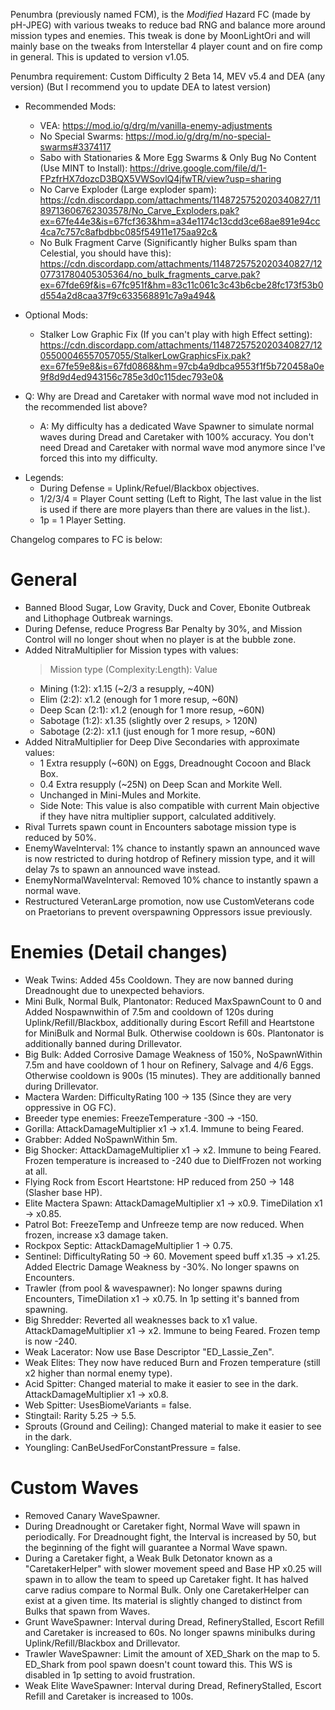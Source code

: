 Penumbra (previously named FCM), is the *Modified* Hazard FC (made by pH-JPEG) with various tweaks to reduce bad RNG and balance more around mission types and enemies. This tweak is done by MoonLightOri and will mainly base on the tweaks from Interstellar 4 player count and on fire comp in general. This is updated to version v1.05.

Penumbra requirement: Custom Difficulty 2 Beta 14, MEV v5.4 and DEA (any version)
(But I recommend you to update DEA to latest version)

- Recommended Mods: 
  + VEA: https://mod.io/g/drg/m/vanilla-enemy-adjustments
  + No Special Swarms: https://mod.io/g/drg/m/no-special-swarms#3374117
  + Sabo with Stationaries & More Egg Swarms & Only Bug No Content (Use MINT to Install): https://drive.google.com/file/d/1-FPzfrHX7dozcD3BQX5VWSovlQ4jfwTR/view?usp=sharing
  + No Carve Exploder (Large exploder spam): https://cdn.discordapp.com/attachments/1148725752020340827/1189713606762303578/No_Carve_Exploders.pak?ex=67fe44e3&is=67fcf363&hm=a34e1174c13cdd3ce68ae891e94cc4ca7c757c8afbdbbc085f54911e175aa92c&
  + No Bulk Fragment Carve (Significantly higher Bulks spam than Celestial, you should have this): https://cdn.discordapp.com/attachments/1148725752020340827/1207731780405305364/no_bulk_fragments_carve.pak?ex=67fde69f&is=67fc951f&hm=83c11c061c3c43b6cbe28fc173f53b0d554a2d8caa37f9c633568891c7a9a494&

- Optional Mods:
  + Stalker Low Graphic Fix (If you can't play with high Effect setting): https://cdn.discordapp.com/attachments/1148725752020340827/1205500046557057055/StalkerLowGraphicsFix.pak?ex=67fe59e8&is=67fd0868&hm=97cb4a9dbca9553f1f5b720458a0e9f8d9d4ed943156c785e3d0c115dec793e0&
  
- Q: Why are Dread and Caretaker with normal wave mod not included in the recommended list above? 
  - A: My difficulty has a dedicated Wave Spawner to simulate normal waves during Dread and Caretaker with 100% accuracy. You don't need Dread and Caretaker with normal wave mod anymore since I've forced this into my difficulty.

* Legends: 
  + During Defense = Uplink/Refuel/Blackbox objectives.
  + 1/2/3/4 = Player Count setting (Left to Right, The last value in the list is used if there are more players than there are values in the list.).
  + 1p = 1 Player Setting.

Changelog compares to FC is below:

# General
- Banned Blood Sugar, Low Gravity, Duck and Cover, Ebonite Outbreak and Lithophage Outbreak warnings.
- During Defense, reduce Progress Bar Penalty by 30%, and Mission Control will no longer shout when no player is at the bubble zone.
- Added NitraMultiplier for Mission types with values:
  > Mission type (Complexity:Length): Value
    + Mining    (1:2): x1.15 (~2/3 a resupply, ~40N)
    + Elim      (2:2): x1.2 (enough for 1 more resup, ~60N)
    + Deep Scan (2:1): x1.2 (enough for 1 more resup, ~60N)
    + Sabotage  (1:2): x1.35 (slightly over 2 resups, > 120N)
    + Sabotage  (2:2): x1.1 (just enough for 1 more resup, ~60N)
- Added NitraMultiplier for Deep Dive Secondaries with approximate values: 
    + 1 Extra resupply (~60N) on Eggs, Dreadnought Cocoon and Black Box.
    + 0.4 Extra resupply (~25N) on Deep Scan and Morkite Well.
    + Unchanged in Mini-Mules and Morkite.
    + Side Note: This value is also compatible with current Main objective if they have nitra multiplier support, calculated additively.
- Rival Turrets spawn count in Encounters sabotage mission type is reduced by 50%.
- EnemyWaveInterval: 1% chance to instantly spawn an announced wave is now restricted to during hotdrop of Refinery mission type, and it will delay 7s to spawn an announced wave instead.
- EnemyNormalWaveInterval: Removed 10% chance to instantly spawn a normal wave.
- Restructured VeteranLarge promotion, now use CustomVeterans code on Praetorians to prevent overspawning Oppressors issue previously.

# Enemies (Detail changes)
- Weak Twins: Added 45s Cooldown. They are now banned during Dreadnought due to unexpected behaviors.
- Mini Bulk, Normal Bulk, Plantonator: Reduced MaxSpawnCount to 0 and Added Nospawnwithin of 7.5m and cooldown of 120s during Uplink/Refill/Blackbox, additionally during Escort Refill and Heartstone for MiniBulk and Normal Bulk. Otherwise cooldown is 60s. Plantonator is additionally banned during Drillevator.
- Big Bulk: Added Corrosive Damage Weakness of 150%, NoSpawnWithin 7.5m and have cooldown of 1 hour on Refinery, Salvage and 4/6 Eggs. Otherwise cooldown is 900s (15 minutes). They are additionally banned during Drillevator.
- Mactera Warden: DifficultyRating 100 -> 135 (Since they are very oppressive in OG FC).
- Breeder type enemies: FreezeTemperature -300 -> -150.
- Gorilla: AttackDamageMultiplier x1 -> x1.4. Immune to being Feared.
- Grabber: Added NoSpawnWithin 5m.
- Big Shocker: AttackDamageMultiplier x1 -> x2. Immune to being Feared. Frozen temperature is increased to -240 due to DieIfFrozen not working at all.
- Flying Rock from Escort Heartstone: HP reduced from 250 -> 148 (Slasher base HP).
- Elite Mactera Spawn: AttackDamageMultiplier x1 -> x0.9. TimeDilation x1 -> x0.85.
- Patrol Bot: FreezeTemp and Unfreeze temp are now reduced. When frozen, increase x3 damage taken.
- Rockpox Septic: AttackDamageMultiplier 1 -> 0.75.
- Sentinel: DifficultyRating 50 -> 60. Movement speed buff x1.35 -> x1.25. Added Electric Damage Weakness by -30%. No longer spawns on Encounters.
- Trawler (from pool & wavespawner): No longer spawns during Encounters, TimeDilation x1 -> x0.75. In 1p setting it's banned from spawning.
- Big Shredder: Reverted all weaknesses back to x1 value. AttackDamageMultiplier x1 -> x2. Immune to being Feared. Frozen temp is now -240.
- Weak Lacerator: Now use Base Descriptor "ED_Lassie_Zen".
- Weak Elites: They now have reduced Burn and Frozen temperature (still x2 higher than normal enemy type).
- Acid Spitter: Changed material to make it easier to see in the dark. AttackDamageMultiplier x1 -> x0.8.
- Web Spitter: UsesBiomeVariants = false.
- Stingtail: Rarity 5.25 -> 5.5.
- Sprouts (Ground and Ceiling): Changed material to make it easier to see in the dark. 
- Youngling: CanBeUsedForConstantPressure = false.

# Custom Waves
- Removed Canary WaveSpawner.
- During Dreadnought or Caretaker fight, Normal Wave will spawn in periodically. For Dreadnought fight, the Interval is increased by 50, but the beginning of the fight will guarantee a Normal Wave spawn.
- During a Caretaker fight, a Weak Bulk Detonator known as a "CaretakerHelper" with slower movement speed and Base HP x0.25 will spawn in to allow the team to speed up Caretaker fight. It has halved carve radius compare to Normal Bulk. Only one CaretakerHelper can exist at a given time. Its material is slightly changed to distinct from Bulks that spawn from Waves.
- Grunt WaveSpawner: Interval during Dread, RefineryStalled, Escort Refill and Caretaker is increased to 60s. No longer spawns minibulks during Uplink/Refill/Blackbox and Drillevator.
- Trawler WaveSpawner: Limit the amount of XED_Shark on the map to 5. ED_Shark from pool spawn doesn't count toward this. This WS is disabled in 1p setting to avoid frustration.
- Weak Elite WaveSpawner: Interval during Dread, RefineryStalled, Escort Refill and Caretaker is increased to 100s.

